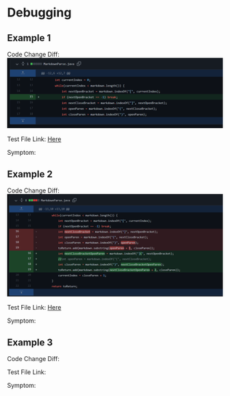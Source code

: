 # Debugging

## Example 1
Code Change Diff:
![Image](Diff1.png)

Test File Link: [Here](https://github.com/drtzeng27/markdown-parse/commit/cc77cb88cf7fd53b878c2ab99b05b2ac1c786217)

Symptom:

## Example 2
Code Change Diff:
![Image](Diff2.png)

Test File Link: [Here](https://github.com/drtzeng27/markdown-parse/commit/9b5d1f9a7446fa407202692dc43b607d3a692969)

Symptom:

## Example 3
Code Change Diff:

Test File Link:

Symptom: